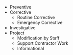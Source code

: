 * Preventive
* Corrective
    * Routine Corrective
    * Emergency Corrective
* Investigative
* Project
    * Modification by Staff
    * Support Contractor Work
    * Informational